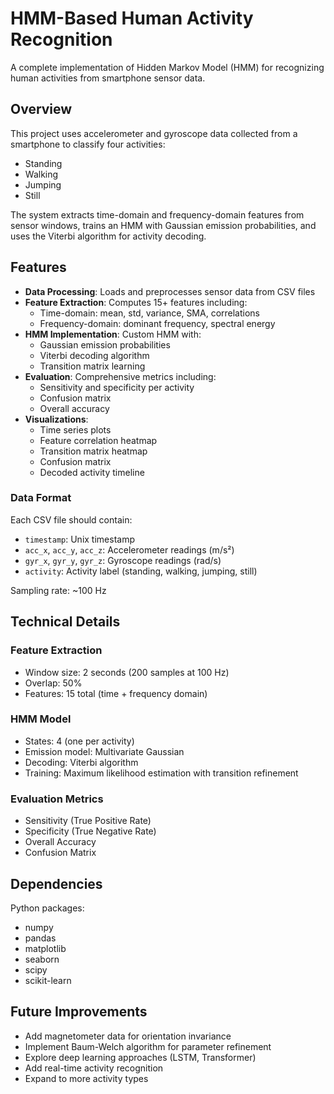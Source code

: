# HMM-Based Human Activity Recognition

A complete implementation of Hidden Markov Model (HMM) for recognizing human activities from smartphone sensor data.

## Overview

This project uses accelerometer and gyroscope data collected from a smartphone to classify four activities:
- Standing
- Walking
- Jumping
- Still

The system extracts time-domain and frequency-domain features from sensor windows, trains an HMM with Gaussian emission probabilities, and uses the Viterbi algorithm for activity decoding.

## Features

- **Data Processing**: Loads and preprocesses sensor data from CSV files
- **Feature Extraction**: Computes 15+ features including:
  - Time-domain: mean, std, variance, SMA, correlations
  - Frequency-domain: dominant frequency, spectral energy
- **HMM Implementation**: Custom HMM with:
  - Gaussian emission probabilities
  - Viterbi decoding algorithm
  - Transition matrix learning
- **Evaluation**: Comprehensive metrics including:
  - Sensitivity and specificity per activity
  - Confusion matrix
  - Overall accuracy
- **Visualizations**: 
  - Time series plots
  - Feature correlation heatmap
  - Transition matrix heatmap
  - Confusion matrix
  - Decoded activity timeline




### Data Format

Each CSV file should contain:
- `timestamp`: Unix timestamp
- `acc_x`, `acc_y`, `acc_z`: Accelerometer readings (m/s²)
- `gyr_x`, `gyr_y`, `gyr_z`: Gyroscope readings (rad/s)
- `activity`: Activity label (standing, walking, jumping, still)

Sampling rate: ~100 Hz

## Technical Details

### Feature Extraction
- Window size: 2 seconds (200 samples at 100 Hz)
- Overlap: 50%
- Features: 15 total (time + frequency domain)

### HMM Model
- States: 4 (one per activity)
- Emission model: Multivariate Gaussian
- Decoding: Viterbi algorithm
- Training: Maximum likelihood estimation with transition refinement

### Evaluation Metrics
- Sensitivity (True Positive Rate)
- Specificity (True Negative Rate)
- Overall Accuracy
- Confusion Matrix

## Dependencies

Python packages:
- numpy
- pandas
- matplotlib
- seaborn
- scipy
- scikit-learn

## Future Improvements

- Add magnetometer data for orientation invariance
- Implement Baum-Welch algorithm for parameter refinement
- Explore deep learning approaches (LSTM, Transformer)
- Add real-time activity recognition
- Expand to more activity types
